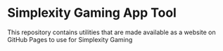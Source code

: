 # Simplexity Gaming App Tool  

This repository contains utilities that are made available
as a website on GitHub Pages to use for 
Simplexity Gaming

